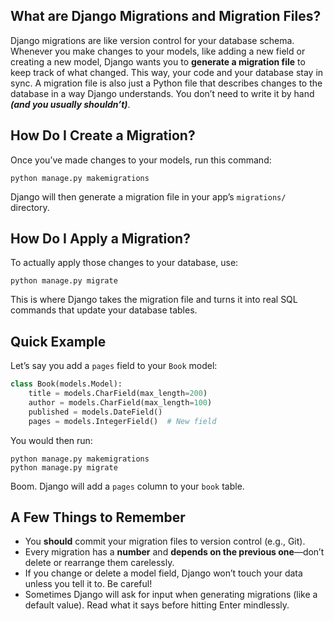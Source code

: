 ## What are Django Migrations and Migration Files?

Django migrations are like version control for your database schema. Whenever you make changes to your models, like adding a new field or creating a new model, Django wants you to **generate a migration file** to keep track of what changed. This way, your code and your database stay in sync. A migration file is also just a Python file that describes changes to the database in a way Django understands. You don’t need to write it by hand ***(and you usually shouldn’t)***.

## How Do I Create a Migration?

Once you’ve made changes to your models, run this command:

```
python manage.py makemigrations
```

Django will then generate a migration file in your app’s `migrations/` directory.

## How Do I Apply a Migration?

To actually apply those changes to your database, use:

```
python manage.py migrate
```

This is where Django takes the migration file and turns it into real SQL commands that update your database tables.

## Quick Example

Let’s say you add a `pages` field to your `Book` model:

```python
class Book(models.Model):
    title = models.CharField(max_length=200)
    author = models.CharField(max_length=100)
    published = models.DateField()
    pages = models.IntegerField()  # New field
```

You would then run:

```
python manage.py makemigrations
python manage.py migrate
```

Boom. Django will add a `pages` column to your `book` table.

## A Few Things to Remember

- You **should** commit your migration files to version control (e.g., Git).
- Every migration has a **number** and **depends on the previous one**—don’t delete or rearrange them carelessly.
- If you change or delete a model field, Django won’t touch your data unless you tell it to. Be careful!
- Sometimes Django will ask for input when generating migrations (like a default value). Read what it says before hitting Enter mindlessly.